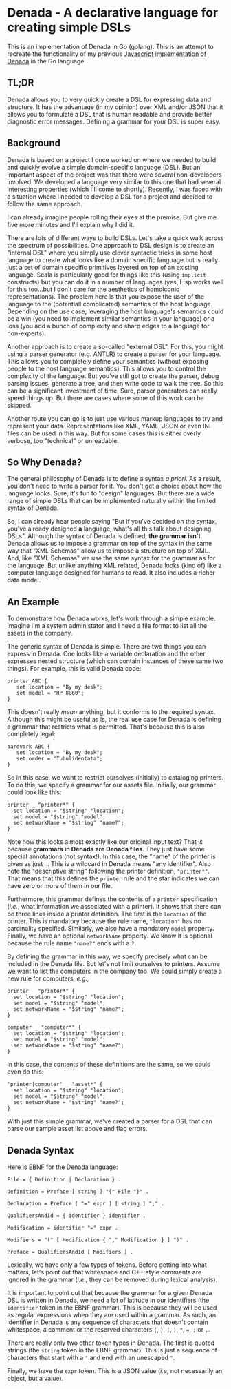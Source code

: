 # Denada - A declarative language for creating simple DSLs

This is an implementation of Denada in Go (golang).  This is an
attempt to recreate the functionality of my previous
[Javascript implementation of Denada](https://github.com/xogeny/denada-js)
in the Go language.

## TL;DR

Denada allows you to very quickly create a DSL for expressing data and
structure.  It has the advantage (in my opinion) over XML and/or JSON
that it allows you to formulate a DSL that is human readable and
provide better diagnostic error messages.  Defining a grammar for your
DSL is super easy.

## Background

Denada is based on a project I once worked on where we needed to build
and quickly evolve a simple domain-specific language (DSL).  But an
important aspect of the project was that there were several
non-developers involved.  We developed a language very similar to this
one that had several interesting properties (which I'll come to
shortly).  Recently, I was faced with a situation where I needed to
develop a DSL for a project and decided to follow the same approach.

I can already imagine people rolling their eyes at the premise.  But
give me five more minutes and I'll explain why I did it.

There are lots of different ways to build DSLs.  Let's take a quick
walk across the spectrum of possibilities.  One approach to DSL design
is to create an "internal DSL" where you simply use clever syntactic
tricks in some host language to create what looks like a domain
specific language but is really just a set of domain specific
primitives layered on top of an existing language.  Scala is
particularly good for things like this (using `implicit` constructs)
but you can do it in a number of languages (yes, Lisp works well for
this too...but I don't care for the aesthetics of homoiconic
representations).  The problem here is that you expose the user of the
language to the (potentiall complicated) semantics of the host
language.  Depending on the use case, leveraging the host language's
semantics could be a win (you need to implement similar semantics in
your language) or a loss (you add a bunch of complexity and sharp
edges to a language for non-experts).

Another approach is to create a so-called "external DSL".  For this,
you might using a parser generator (e.g. ANTLR) to create a parser for
your language.  This allows you to completely define your semantics
(without exposing people to the host language semantics).  This allows
you to control the complexity of the language.  But you've still got
to create the parser, debug parsing issues, generate a tree, and then
write code to walk the tree.  So this can be a significant investment
of time.  Sure, parser generators can really speed things up.  But
there are cases where some of this work can be skipped.

Another route you can go is to just use various markup languages to
try and represent your data.  Representations like XML, YAML, JSON or
even INI files can be used in this way.  But for some cases this is
either overly verbose, too "technical" or unreadable.

## So Why Denada?

The general philosophy of Denada is to define a syntax *a priori*.  As
a result, you don't need to write a parser for it.  You don't get a
choice about how the language looks.  Sure, it's fun to "design"
languages.  But there are a wide range of simple DSLs that can be
implemented naturally within the limited syntax of Denada.

So, I can already hear people saying "But if you've decided on the
syntax, you've already designed **a** language, what's all this talk
about designing DSLs".  Although the syntax of Denada is defined,
**the grammar isn't**.  Denada allows us to impose a grammar on top of
the syntax in the same way that "XML Schemas" allow us to impose a
structure on top of XML.  And, like "XML Schemas" we use the same
syntax for the grammar as for the language.  But unlike anything XML
related, Denada looks (kind of) like a computer language designed for
humans to read.  It also includes a richer data model.

## An Example

To demonstrate how Denada works, let's work through a simple example.
Imagine I'm a system administator and I need a file format to list all
the assets in the company.

The generic syntax of Denada is simple.  There are two things you can
express in Denada.  One looks like a variable declaration and the
other expresses nested structure (which can contain instances of these
same two things).  For example, this is valid Denada code:

```
printer ABC {
   set location = "By my desk";
   set model = "HP 8860";
}
```

This doesn't really *mean* anything, but it conforms to the required
syntax.  Although this might be useful as is, the real use case for
Denada is defining a grammar that restricts what is permitted.  That's
because this is also completely legal:

```
aardvark ABC {
   set location = "By my desk";
   set order = "Tubulidentata";
}
```

So in this case, we want to restrict ourselves (initially) to
cataloging printers.  To do this, we specify a grammar for our assets
file.  Initially, our grammar could look like this:

```
printer _ "printer*" {
  set location = "$string" "location";
  set model = "$string" "model";
  set networkName = "$string" "name?";
}
```

Note how this looks almost exactly like our original input text?  That
is because **grammars in Denada are Denada files**.  They just have
some special annotations (not syntax!).  In this case, the "name" of
the printer is given as just `_`.  This is a wildcard in Denada means
"any identifier".  Also note the "descriptive string" following the
printer definition, `"printer*"`.  That means that this defines the
`printer` rule and the star indicates we can have zero or more of them
in our file.

Furthermore, this grammar defines the contents of a `printer`
specification (*i.e.*, what information we associated with a printer).
It shows that there can be three lines inside a printer definition.
The first is the `location` of the printer.  This is mandatory because
the rule name, `"location"` has no cardinality specified.  Similarly,
we also have a mandatory `model` property.  Finally, we have an
optional `networkName` property.  We know it is optional because the
rule name `"name?"` ends with a `?`.

By defining the grammar in this way, we specify precisely what can be
included in the Denada file.  But let's not limit ourselves to
printers.  Assume we want to list the computers in the company too.
We could simply create a new rule for computers, *e.g.,*

```
printer _ "printer*" {
  set location = "$string" "location";
  set model = "$string" "model";
  set networkName = "$string" "name?";
}

computer _ "computer*" {
  set location = "$string" "location";
  set model = "$string" "model";
  set networkName = "$string" "name?";
}
```

In this case, the contents of these definitions are the same, so we
could even do this:

```
'printer|computer' _ "asset*" {
  set location = "$string" "location";
  set model = "$string" "model";
  set networkName = "$string" "name?";
}
```

With just this simple grammar, we've created a parser for a DSL that
can parse our sample asset list above and flag errors.

## Denada Syntax

Here is EBNF for the Denada language:

```
File = { Definition | Declaration } .

Definition = Preface [ string ] "{" File "}" .

Declaration = Preface [ "=" expr ] [ string ] ";" . 

QualifiersAndId = { identifier } identifier .

Modification = identifier "=" expr . 

Modifiers = "(" [ Modification { "," Modification } ] ")" .

Preface = QualifiersAndId [ Modifiers ] .
```

Lexically, we have only a few types of tokens.  Before getting into
what matters, let's point out that whitespace and C++ style comments
are ignored in the grammar (*i.e.*, they can be removed during lexical
analysis).

It is important to point out that because the grammar for a given
Denada DSL is written in Denada, we need a lot of latitude in our
identifiers (the ``identifier`` token in the EBNF grammar).  This is
because they will be used as regular expressions when they are used
within a grammar.  As such, an identifier in Denada is any sequence of
characters that doesn't contain whitespace, a comment or the reserved
characters ``{``, ``}``, ``(``, ``)``, ``"``, ``=``, ``;`` or ``,``.

There are really only two other token types in Denada.  The first is
quoted strings (the ``string`` token in the EBNF grammar).  This is
just a sequence of characters that start with a ``"`` and end with an
unescaped ``"``.

Finally, we have the ``expr`` token.  This is a JSON value (*i.e*, not
necessarily an object, but a value).
